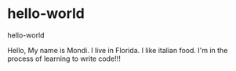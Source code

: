 # hello-world
hello-world 

Hello, 
My name is Mondi. 
I live in Florida.
I like italian food.
I'm in the process of learning to write code!!!

